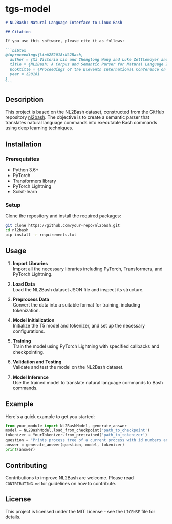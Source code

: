 # tgs-model

````markdown
# NL2Bash: Natural Language Interface to Linux Bash

## Citation

If you use this software, please cite it as follows:

```bibtex
@inproceedings{LinWZE2018:NL2Bash,
  author = {Xi Victoria Lin and Chenglong Wang and Luke Zettlemoyer and Michael D. Ernst},
  title = {NL2Bash: A Corpus and Semantic Parser for Natural Language Interface to the Linux Operating System},
  booktitle = {Proceedings of the Eleventh International Conference on Language Resources and Evaluation {LREC} 2018, Miyazaki (Japan), 7-12 May, 2018.},
  year = {2018}
}
```
````

## Description

This project is based on the NL2Bash dataset, constructed from the GitHub repository [nl2bash](https://github.com/TellinaTool/nl2bash). The objective is to create a semantic parser that translates natural language commands into executable Bash commands using deep learning techniques.

## Installation

### Prerequisites

- Python 3.6+
- PyTorch
- Transformers library
- PyTorch Lightning
- Scikit-learn

### Setup

Clone the repository and install the required packages:

```bash
git clone https://github.com/your-repo/nl2bash.git
cd nl2bash
pip install -r requirements.txt
```

## Usage

1. **Import Libraries**  
   Import all the necessary libraries including PyTorch, Transformers, and PyTorch Lightning.

2. **Load Data**  
   Load the NL2Bash dataset JSON file and inspect its structure.

3. **Preprocess Data**  
   Convert the data into a suitable format for training, including tokenization.

4. **Model Initialization**  
   Initialize the T5 model and tokenizer, and set up the necessary configurations.

5. **Training**  
   Train the model using PyTorch Lightning with specified callbacks and checkpointing.

6. **Validation and Testing**  
   Validate and test the model on the NL2Bash dataset.

7. **Model Inference**  
   Use the trained model to translate natural language commands to Bash commands.

## Example

Here's a quick example to get you started:

```python
from your_module import NL2BashModel, generate_answer
model = NL2BashModel.load_from_checkpoint('path_to_checkpoint')
tokenizer = YourTokenizer.from_pretrained('path_to_tokenizer')
question = "Prints process tree of a current process with id numbers and parent processes."
answer = generate_answer(question, model, tokenizer)
print(answer)
```

## Contributing

Contributions to improve NL2Bash are welcome. Please read `CONTRIBUTING.md` for guidelines on how to contribute.

## License

This project is licensed under the MIT License - see the `LICENSE` file for details.
